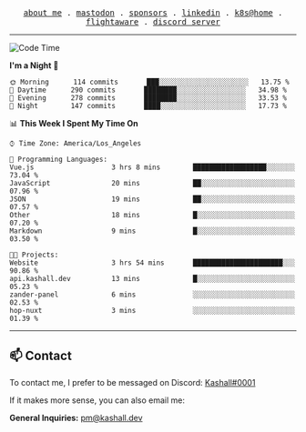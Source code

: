 <p align="center">
  <samp>
    <a href="https://jordanjones.org/">about me</a> .
    <a href="https://mastodon.social/@kashall">mastodon</a> .
    <a href="https://github.com/sponsors/kashalls">sponsors</a> .
    <a href="https://linkedin.com/in/jordpjones">linkedin</a> .
    <a href="https://github.com/kashalls/home-cluster">k8s@home</a> .
    <a href="https://flightaware.com/adsb/stats/user/kashalls">flightaware</a> .
    <a href="https://discord.gg/ctgrp8k">discord server</a>
  </samp>
</p>

---

<!--START_SECTION:waka-->
![Code Time](http://img.shields.io/badge/Code%20Time-1%2C267%20hrs%2023%20mins-blue)

**I'm a Night 🦉** 

```text
🌞 Morning      114 commits       ███░░░░░░░░░░░░░░░░░░░░░░   13.75 % 
🌆 Daytime      290 commits       ████████░░░░░░░░░░░░░░░░░   34.98 % 
🌃 Evening      278 commits       ████████░░░░░░░░░░░░░░░░░   33.53 % 
🌙 Night        147 commits       ████░░░░░░░░░░░░░░░░░░░░░   17.73 % 

```


📊 **This Week I Spent My Time On** 

```text
⌚︎ Time Zone: America/Los_Angeles

💬 Programming Languages: 
Vue.js                   3 hrs 8 mins        ██████████████████░░░░░░░   73.04 % 
JavaScript               20 mins             ██░░░░░░░░░░░░░░░░░░░░░░░   07.96 % 
JSON                     19 mins             ██░░░░░░░░░░░░░░░░░░░░░░░   07.57 % 
Other                    18 mins             █░░░░░░░░░░░░░░░░░░░░░░░░   07.20 % 
Markdown                 9 mins              █░░░░░░░░░░░░░░░░░░░░░░░░   03.50 % 

🐱‍💻 Projects: 
Website                  3 hrs 54 mins       ██████████████████████░░░   90.86 % 
api.kashall.dev          13 mins             █░░░░░░░░░░░░░░░░░░░░░░░░   05.23 % 
zander-panel             6 mins              ░░░░░░░░░░░░░░░░░░░░░░░░░   02.53 % 
hop-nuxt                 3 mins              ░░░░░░░░░░░░░░░░░░░░░░░░░   01.39 % 

```


<!--END_SECTION:waka-->

---

## 📫 Contact

To contact me, I prefer to be messaged on Discord:  [Kashall#0001](https://discord.com/users/201077739589992448)

If it makes more sense, you can also email me:

**General Inquiries:** pm@kashall.dev  
